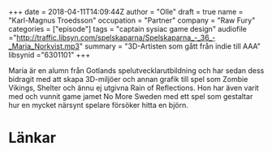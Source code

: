 +++
date = 2018-04-11T14:09:44Z
author = "Olle"
draft = true
name = "Karl-Magnus Troedsson"
occupation = "Partner"
company = "Raw Fury"
categories = ["episode"]
tags = "captain sysiac game design"
audiofile ="http://traffic.libsyn.com/spelskaparna/Spelskaparna_-_36_-_Maria_Norkvist.mp3"
summary = "3D-Artisten som gått från indie till AAA"
libsynid ="6301101"
+++

Maria är en alumn från Gotlands spelutvecklarutbildning och har sedan
dess bidragit med att skapa 3D-miljöer och annan grafik till spel som Zombie
Vikings, Shelter och ännu ej utgivna Rain of Reflections. Hon har även
varit med och vunnit game jamet No More Sweden med ett spel som
gestaltar hur en mycket närsynt spelare försöker hitta en björn. 

# Länkar
